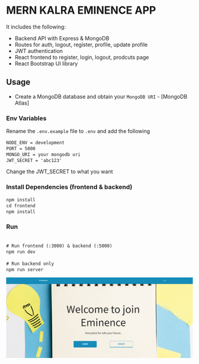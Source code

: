 # MERN KALRA EMINENCE APP

It includes the following:

- Backend API with Express & MongoDB
- Routes for auth, logout, register, profile, update profile
- JWT authentication
- React frontend to register, login, logout, prodcuts page
- React Bootstrap UI library

## Usage

- Create a MongoDB database and obtain your `MongoDB URI` - [MongoDB Atlas]

### Env Variables

Rename the `.env.example` file to `.env` and add the following

```
NODE_ENV = development
PORT = 5000
MONGO_URI = your mongodb uri
JWT_SECRET = 'abc123'
```

Change the JWT_SECRET to what you want

### Install Dependencies (frontend & backend)

```
npm install
cd frontend
npm install
```

### Run

```

# Run frontend (:3000) & backend (:5000)
npm run dev

# Run backend only
npm run server
```

![Landing Page](./images/Landing.PNG)
